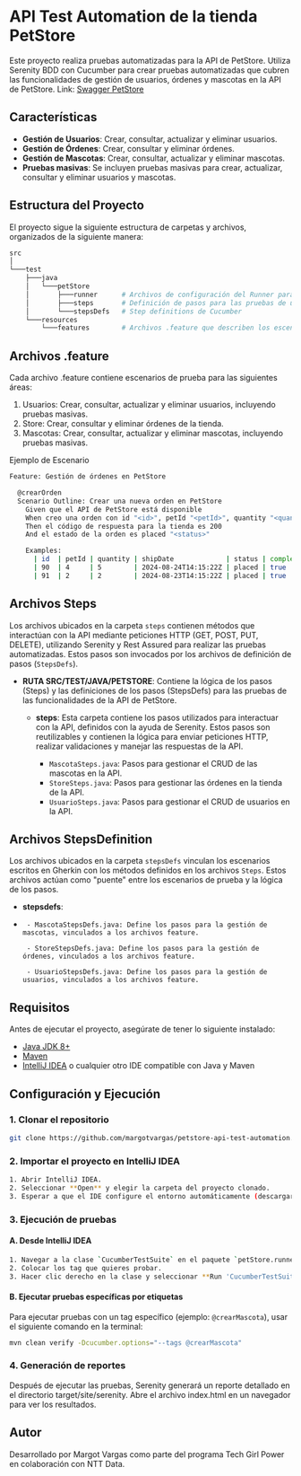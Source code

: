 # API Test Automation de la tienda PetStore

Este proyecto realiza pruebas automatizadas para la API de PetStore. Utiliza Serenity BDD con Cucumber para crear pruebas automatizadas que cubren las funcionalidades de gestión de usuarios, órdenes y mascotas en la API de PetStore.
Link:
[Swagger PetStore](https://petstore.swagger.io/)

## Características

- **Gestión de Usuarios**: Crear, consultar, actualizar y eliminar usuarios.
- **Gestión de Órdenes**: Crear, consultar y eliminar órdenes.
- **Gestión de Mascotas**: Crear, consultar, actualizar y eliminar mascotas.
- **Pruebas masivas**: Se incluyen pruebas masivas para crear, actualizar, consultar y eliminar usuarios y mascotas.

## Estructura del Proyecto
El proyecto sigue la siguiente estructura de carpetas y archivos, organizados de la siguiente manera:

```bash
src
│
└───test
    ├───java
    │   └───petStore
    │       ├───runner      # Archivos de configuración del Runner para las pruebas de Cucumber
    │       ├───steps       # Definición de pasos para las pruebas de usuario, orden y mascotas
    │       └───stepsDefs   # Step definitions de Cucumber
    └───resources
        └───features        # Archivos .feature que describen los escenarios de prueba
```

## Archivos .feature
Cada archivo .feature contiene escenarios de prueba para las siguientes áreas:

1. Usuarios: Crear, consultar, actualizar y eliminar usuarios, incluyendo pruebas masivas.
2. Store: Crear, consultar y eliminar órdenes de la tienda.
3. Mascotas: Crear, consultar, actualizar y eliminar mascotas, incluyendo pruebas masivas.

Ejemplo de Escenario
```bash
Feature: Gestión de órdenes en PetStore

  @crearOrden
  Scenario Outline: Crear una nueva orden en PetStore
    Given que el API de PetStore está disponible
    When creo una orden con id "<id>", petId "<petId>", quantity "<quantity>", shipDate "<shipDate>", status "<status>", complete "<complete>"
    Then el código de respuesta para la tienda es 200
    And el estado de la orden es placed "<status>"

    Examples:
      | id  | petId | quantity | shipDate             | status | complete |
      | 90  | 4     | 5        | 2024-08-24T14:15:22Z | placed | true     |
      | 91  | 2     | 2        | 2024-08-23T14:15:22Z | placed | true     |
```

## Archivos Steps
Los archivos ubicados en la carpeta `steps` contienen métodos que interactúan con la API mediante peticiones HTTP (GET, POST, PUT, DELETE), utilizando Serenity y Rest Assured para realizar las pruebas automatizadas. Estos pasos son invocados por los archivos de definición de pasos (`StepsDefs`).


- **RUTA SRC/TEST/JAVA/PETSTORE**: Contiene la lógica de los pasos (Steps) y las definiciones de los pasos (StepsDefs) para las pruebas de las funcionalidades de la API de PetStore.
    - **steps**: Esta carpeta contiene los pasos utilizados para interactuar con la API, definidos con la ayuda de Serenity. Estos pasos son reutilizables y contienen la lógica para enviar peticiones HTTP, realizar validaciones y manejar las respuestas de la API.
  
        - `MascotaSteps.java`: Pasos para gestionar el CRUD de las mascotas en la API.
        - `StoreSteps.java`: Pasos para gestionar las órdenes en la tienda de la API.
        - `UsuarioSteps.java`: Pasos para gestionar el CRUD de usuarios en la API.

## Archivos StepsDefinition
Los archivos ubicados en la carpeta `stepsDefs` vinculan los escenarios escritos en Gherkin con los métodos definidos en los archivos `Steps`.
Estos archivos actúan como "puente" entre los escenarios de prueba y la lógica de los pasos.
 - **stepsdefs**:
 - 
        - MascotaStepsDefs.java: Define los pasos para la gestión de mascotas, vinculados a los archivos feature.

        - StoreStepsDefs.java: Define los pasos para la gestión de órdenes, vinculados a los archivos feature.

        - UsuarioStepsDefs.java: Define los pasos para la gestión de usuarios, vinculados a los archivos feature.



## Requisitos

Antes de ejecutar el proyecto, asegúrate de tener lo siguiente instalado:

- [Java JDK 8+](https://www.oracle.com/java/technologies/javase-jdk8-downloads.html)
- [Maven](https://maven.apache.org/install.html)
- [IntelliJ IDEA](https://www.jetbrains.com/idea/download) o cualquier otro IDE compatible con Java y Maven


## Configuración y Ejecución

### 1. Clonar el repositorio

```bash
git clone https://github.com/margotvargas/petstore-api-test-automation.git
```
### 2. Importar el proyecto en IntelliJ IDEA

```bash
1. Abrir IntelliJ IDEA.
2. Seleccionar **Open** y elegir la carpeta del proyecto clonado.
3. Esperar a que el IDE configure el entorno automáticamente (descargar dependencias de Maven).
```
### 3. Ejecución de pruebas

#### A. Desde IntelliJ IDEA

```bash
1. Navegar a la clase `CucumberTestSuite` en el paquete `petStore.runner`.
2. Colocar los tag que quieres probar.
3. Hacer clic derecho en la clase y seleccionar **Run 'CucumberTestSuite'**.
```

#### B. Ejecutar pruebas específicas por etiquetas

Para ejecutar pruebas con un tag específico (ejemplo: `@crearMascota`), usar el siguiente comando en la terminal:
```bash
mvn clean verify -Dcucumber.options="--tags @crearMascota"
```

### 4. Generación de reportes
Después de ejecutar las pruebas, Serenity generará un reporte detallado en el directorio target/site/serenity. 
Abre el archivo index.html en un navegador para ver los resultados.


## Autor
Desarrollado por Margot Vargas como parte del programa Tech Girl Power en colaboración con NTT Data.

